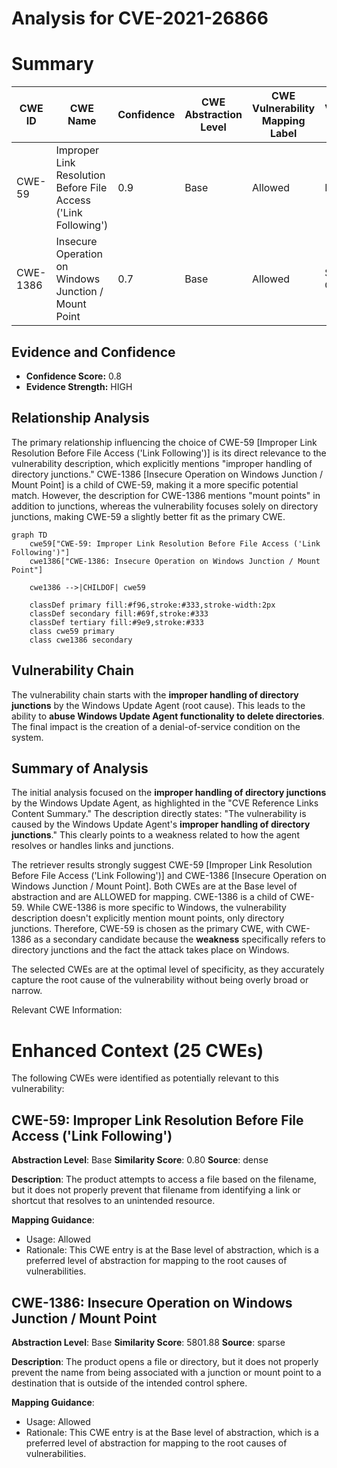 # Analysis for CVE-2021-26866

# Summary
| CWE ID | CWE Name | Confidence | CWE Abstraction Level | CWE Vulnerability Mapping Label | CWE-Vulnerability Mapping Notes |
|---|---|---|---|---|---|
| CWE-59 | Improper Link Resolution Before File Access ('Link Following') | 0.9 | Base | Allowed | Primary CWE |
| CWE-1386 | Insecure Operation on Windows Junction / Mount Point | 0.7 | Base | Allowed | Secondary Candidate |

## Evidence and Confidence

*   **Confidence Score:** 0.8
*   **Evidence Strength:** HIGH

## Relationship Analysis
The primary relationship influencing the choice of CWE-59 [Improper Link Resolution Before File Access ('Link Following')] is its direct relevance to the vulnerability description, which explicitly mentions "improper handling of directory junctions." CWE-1386 [Insecure Operation on Windows Junction / Mount Point] is a child of CWE-59, making it a more specific potential match. However, the description for CWE-1386 mentions "mount points" in addition to junctions, whereas the vulnerability focuses solely on directory junctions, making CWE-59 a slightly better fit as the primary CWE.

```mermaid
graph TD
    cwe59["CWE-59: Improper Link Resolution Before File Access ('Link Following')"]
    cwe1386["CWE-1386: Insecure Operation on Windows Junction / Mount Point"]
    
    cwe1386 -->|CHILDOF| cwe59

    classDef primary fill:#f96,stroke:#333,stroke-width:2px
    classDef secondary fill:#69f,stroke:#333
    classDef tertiary fill:#9e9,stroke:#333
    class cwe59 primary
    class cwe1386 secondary
```

## Vulnerability Chain
The vulnerability chain starts with the **improper handling of directory junctions** by the Windows Update Agent (root cause). This leads to the ability to **abuse Windows Update Agent functionality to delete directories**. The final impact is the creation of a denial-of-service condition on the system.

## Summary of Analysis
The initial analysis focused on the **improper handling of directory junctions** by the Windows Update Agent, as highlighted in the "CVE Reference Links Content Summary." The description directly states: "The vulnerability is caused by the Windows Update Agent's **improper handling of directory junctions**." This clearly points to a weakness related to how the agent resolves or handles links and junctions.

The retriever results strongly suggest CWE-59 [Improper Link Resolution Before File Access ('Link Following')] and CWE-1386 [Insecure Operation on Windows Junction / Mount Point]. Both CWEs are at the Base level of abstraction and are ALLOWED for mapping. CWE-1386 is a child of CWE-59. While CWE-1386 is more specific to Windows, the vulnerability description doesn't explicitly mention mount points, only directory junctions. Therefore, CWE-59 is chosen as the primary CWE, with CWE-1386 as a secondary candidate because the **weakness** specifically refers to directory junctions and the fact the attack takes place on Windows.

The selected CWEs are at the optimal level of specificity, as they accurately capture the root cause of the vulnerability without being overly broad or narrow.

Relevant CWE Information:

# Enhanced Context (25 CWEs)
The following CWEs were identified as potentially relevant to this vulnerability:

## CWE-59: Improper Link Resolution Before File Access ('Link Following')
**Abstraction Level**: Base
**Similarity Score**: 0.80
**Source**: dense

**Description**:
The product attempts to access a file based on the filename, but it does not properly prevent that filename from identifying a link or shortcut that resolves to an unintended resource.

**Mapping Guidance**:
- Usage: Allowed
- Rationale: This CWE entry is at the Base level of abstraction, which is a preferred level of abstraction for mapping to the root causes of vulnerabilities.



## CWE-1386: Insecure Operation on Windows Junction / Mount Point
**Abstraction Level**: Base
**Similarity Score**: 5801.88
**Source**: sparse

**Description**:
The product opens a file or directory, but it does not properly prevent the name from being associated with a junction or mount point to a destination that is outside of the intended control sphere.

**Mapping Guidance**:
- Usage: Allowed
- Rationale: This CWE entry is at the Base level of abstraction, which is a preferred level of abstraction for mapping to the root causes of vulnerabilities.